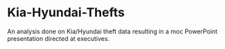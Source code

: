 # Kia-Hyundai-Thefts

An analysis done on Kia/Hyundai theft data resulting in a moc PowerPoint presentation directed at executives.
